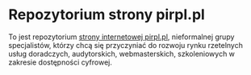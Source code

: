 # Repozytorium strony pirpl.pl  
To jest repozytorium [strony internetowej pirpl.pl](https://www.irdpl.pl/), nieformalnej grupy specjalistów, którzy chcą się przyczyniać do rozwoju rynku rzetelnych usług doradczych, audytorskich, webmasterskich, szkoleniowych w zakresie  dostępności cyfrowej.





